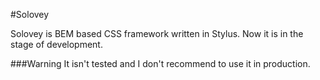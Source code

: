 #Solovey

Solovey is BEM based CSS framework written in Stylus.
Now it is in the stage of development.

###Warning
It isn't tested and I don't recommend to use it in production.